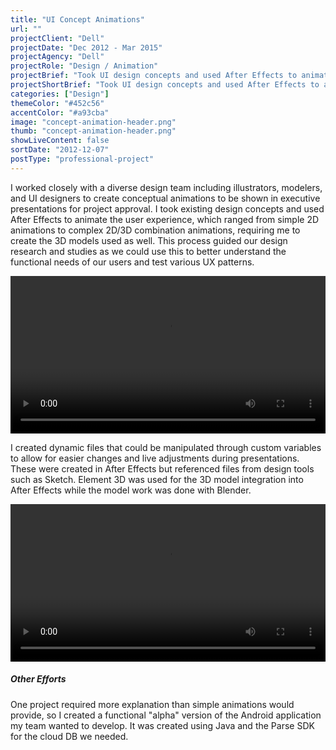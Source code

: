 ```yaml
---
title: "UI Concept Animations"
url: ""
projectClient: "Dell"
projectDate: "Dec 2012 - Mar 2015"
projectAgency: "Dell"
projectRole: "Design / Animation"
projectBrief: "Took UI design concepts and used After Effects to animate the user experience and user flows, which ranged from simple 2D animations to complex 2D/3D combination animations. This process guided our design research and studies as we could use this to better understand the functional needs of our users and test various UX patterns."
projectShortBrief: "Took UI design concepts and used After Effects to animate the user experience and user flow, ranging from 2D animations to complex 2D/3D animations."
categories: ["Design"]
themeColor: "#452c56"
accentColor: "#a93cba"
image: "concept-animation-header.png"
thumb: "concept-animation-header.png"
showLiveContent: false
sortDate: "2012-12-07"
postType: "professional-project"
---
```


I worked closely with a diverse design team including illustrators, modelers, and UI designers to create conceptual animations to be shown in executive presentations for project approval. I took existing design concepts and used After Effects to animate the user experience, which ranged from simple 2D animations to complex 2D/3D combination animations, requiring me to create the 3D models used as well. This process guided our design research and studies as we could use this to better understand the functional needs of our users and test various UX patterns.

<video width="100%" controls loop>
<source src="/conceptual-animation-dell-boot.mp4" type="video/mp4">
</video>

I created dynamic files that could be manipulated through custom variables to allow for easier changes and live adjustments during presentations. These were created in After Effects but referenced files from design tools such as Sketch. Element 3D was used for the 3D model integration into After Effects while the model work was done with Blender.

<video width="100%" controls loop>
<source src="/conceptual-animation-xps-13.mp4" type="video/mp4">
</video>

##### Other Efforts

One project required more explanation than simple animations would provide, so I created a functional "alpha" version of the Android application my team wanted to develop. It was created using Java and the Parse SDK for the cloud DB we needed.